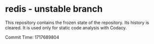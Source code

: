 # redis - unstable branch

This repository contains the frozen state of the repository.
Its history is cleared. It is used only for static code
analysis with Codacy.

Commit Time: 1717689804